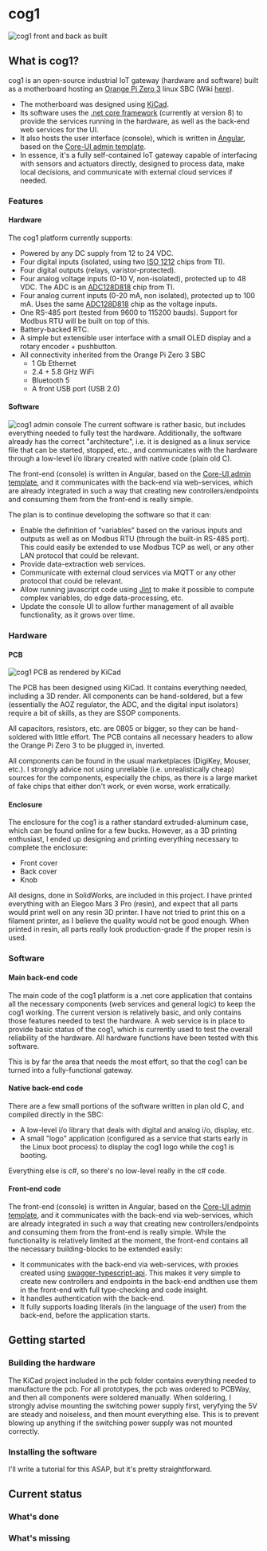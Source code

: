 # cog1
![cog1 front and back as built](docs/images/picture_1.jpg)

## What is cog1?
cog1 is an open-source industrial IoT gateway (hardware and software) built as a motherboard hosting an [Orange Pi Zero 3](http://www.orangepi.org/html/hardWare/computerAndMicrocontrollers/details/Orange-Pi-Zero-3.html) linux SBC (Wiki [here](http://www.orangepi.org/orangepiwiki/index.php/Orange_Pi_Zero_3)).
- The motherboard was designed using [KiCad](https://www.kicad.org/).
- Its software uses the [.net core framework](https://dotnet.microsoft.com/) (currently at version 8) to provide the services running in the hardware, as well as the back-end web services for the UI.
- It also hosts the user interface (console), which is written  in [Angular](https://angular.dev/), based on the [Core-UI admin template](https://coreui.io/product/free-angular-admin-template/).
- In essence, it's a fully self-contained IoT gateway capable of interfacing with sensors and actuators directly, designed to process data, make local decisions, and communicate with external cloud services if needed.

### Features

#### Hardware
The cog1 platform currently supports:
- Powered by any DC supply from 12 to 24 VDC.
- Four digital inputs (isolated, using two [ISO 1212](https://www.ti.com/lit/ds/symlink/iso1212.pdf) chips from TI).
- Four digital outputs (relays, varistor-protected).
- Four analog voltage inputs (0-10 V, non-isolated), protected up to 48 VDC. The ADC is an [ADC128D818](https://www.ti.com/lit/ds/symlink/adc128d818.pdf) chip from TI.
- Four analog current inputs (0-20 mA, non isolated), protected up to 100 mA. Uses the same [ADC128D818](https://www.ti.com/lit/ds/symlink/adc128d818.pdf) chip as the voltage inputs.
- One RS-485 port (tested from 9600 to 115200 bauds). Support for Modbus RTU will be built on top of this.
- Battery-backed RTC.
- A simple but extensible user interface with a small OLED display and a rotary encoder + pushbutton.
- All connectivity inherited from the Orange Pi Zero 3 SBC
  - 1 Gb Ethernet
  - 2.4 + 5.8 GHz WiFi
  - Bluetooth 5
  - A front USB port (USB 2.0)

#### Software
![cog1 admin console](docs/images/console-1.png)
The current software is rather basic, but includes everything needed to fully test the hardware. Additionally, the software already has the correct "architecture", i.e. it is designed as a linux service file that can be started, stopped, etc., and communicates with the hardware through a low-level i/o library created with native code (plain old C).

The front-end (console) is written in Angular, based on the [Core-UI admin template](https://coreui.io/product/free-angular-admin-template/), and it communicates with the back-end via web-services, which are already integrated in such a way that creating new controllers/endpoints and consuming them from the front-end is really simple. 

The plan is to continue developing the software so that it can:
- Enable the definition of "variables" based on the various inputs and outputs as well as on Modbus RTU (through the built-in RS-485 port). This could easily be extended to use Modbus TCP as well, or any other LAN protocol that could be relevant.
- Provide data-extraction web services.
- Communicate with external cloud services via MQTT or any other protocol that could be relevant.
- Allow running javascript code using [Jint](https://github.com/sebastienros/jint) to make it possible to compute complex variables, do edge data-processing, etc.
- Update the console UI to allow further management of all avaible functionality, as it grows over time.

### Hardware
#### PCB
![cog1 PCB as rendered by KiCad](docs/images/picture_2.jpg)

The PCB has been designed using KiCad. It contains everything needed, including a 3D render. All components can be hand-soldered, but a few (essentially the AOZ regulator, the ADC, and the digital input isolators) require a bit of skills, as they are SSOP components. 

All capacitors, resistors, etc. are 0805 or bigger, so they can be hand-soldered with little effort. The PCB contains all necessary headers to allow the Orange Pi Zero 3 to be plugged in, inverted.

All components can be found in the usual marketplaces (DigiKey, Mouser, etc.). I strongly advice not using unreliable (i.e. unrealistically cheap) sources for the components, especially the chips, as there is a large market of fake chips that either don't work, or even worse, work erratically.

#### Enclosure
The enclosure for the cog1 is a rather standard extruded-aluminum case, which can be found online for a few bucks. However, as a 3D printing enthusiast, I ended up designing and printing everything necessary to complete the enclosure:
- Front cover
- Back cover
- Knob

All designs, done in SolidWorks, are included in this project. I have printed everything with an Elegoo Mars 3 Pro (resin), and expect that all parts would print well on any resin 3D printer. I have not tried to print this on a filament printer, as I believe the quality would not be good enough. When printed in resin, all parts really look production-grade if the proper resin is used.

### Software
#### Main back-end code
The main code of the cog1 platform is a .net core application that contains all the necessary components (web services and general logic) to keep the cog1 working. The current version is relatively basic, and only contains those features needed to test the hardware. A web service is in place to provide basic status of the cog1, which is currently used to test the overall reliability of the hardware. All hardware functions have been tested with this software.

This is by far the area that needs the most effort, so that the cog1 can be turned into a fully-functional gateway.

#### Native back-end code
There are a few small portions of the software written in plan old C, and compiled directly in the SBC:
- A low-level i/o library that deals with digital and analog i/o, display, etc.
- A small "logo" application (configured as a service that starts early in the Linux boot process) to display the cog1 logo while the cog1 is booting.

Everything else is c#, so there's no low-level really in the c# code. 

#### Front-end code
The front-end (console) is written in Angular, based on the [Core-UI admin template](https://coreui.io/product/free-angular-admin-template/), and it communicates with the back-end via web-services, which are already integrated in such a way that creating new controllers/endpoints and consuming them from the front-end is really simple. While the functionality is relatively limited at the moment, the front-end contains all the necessary building-blocks to be extended easily:
- It communicates with the back-end via web-services, with proxies created using [swagger-typescript-api](https://github.com/acacode/swagger-typescript-api). This makes it very simple to create new controllers and endpoints in the back-end andthen use them in the front-end with full type-checking and code insight.
- It handles authentication with the back-end.
- It fully supports loading literals (in the language of the user) from the back-end, before the application starts.

## Getting started
### Building the hardware
The KiCad project included in the pcb folder contains everything needed to manufacture the pcb. For all prototypes, the pcb was ordered to PCBWay, and then all components were soldered manually. When soldering, I strongly advise mounting the switching power supply first, veryfying the 5V are steady and noiseless, and then mount everything else. This is to prevent blowing up anything if the switching power supply was not mounted correctly.

### Installing the software
I'll write a tutorial for this ASAP, but it's pretty straightforward.

## Current status
### What's done
### What's missing
